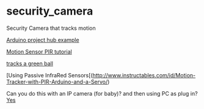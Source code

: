 # security_camera
Security Camera that tracks motion


[Arduino project hub example](https://create.arduino.cc/projecthub/lindsi8784/motion-following-motorized-camera-base-61afeb?ref=search&ref_id=motion%20camera&offset=0) 

[Motion Sensor PIR tutorial](http://www.instructables.com/id/PIR-Motion-Sensor-Tutorial/?ALLSTEPS)

[tracks a green ball](https://www.youtube.com/watch?v=O6j02lN5gDw)


[Using Passive InfraRed Sensors[(http://www.instructables.com/id/Motion-Tracker-with-PIR-Arduino-and-a-Servo/)

Can you do this with an IP camera (for baby)? and then using PC as plug in?
[Yes](http://www.instructables.com/id/Hack-a-30-WiFi-Pan-Tilt-Camera-Video-Audio-and-Mot/)




